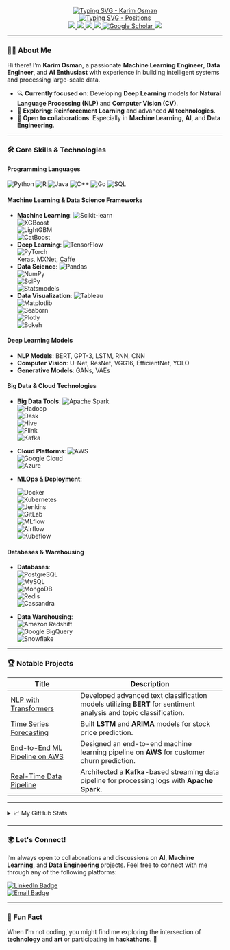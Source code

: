 <p align="center">
  <a href="https://github.com/karimosman89">
    <img src="https://readme-typing-svg.demolab.com?font=Georgia&size=32&duration=2000&pause=100&color=F1C40F&lines=Karim+Osman" alt="Typing SVG - Karim Osman" />
  </a>
  <br/>
  <a href="https://github.com/karimosman89">
    <img src="https://readme-typing-svg.demolab.com?font=Georgia&size=18&duration=2000&pause=100&multiline=true&width=500&height=80&colors=2ECC71,3498DB,E74C3C,9B59B6,F1C40F,28B463&lines=Machine+Learning+Engineer+|+Data+Engineer+|+AI+Engineer;Data+Scientist+|+DevOps" alt="Typing SVG - Positions" />
  </a>
  <br/>
  <a href="https://kosman.streamlit.app">
    <img src="https://img.shields.io/badge/Website-kosman.streamlit.app-red?style=for-the-badge&logo=google-chrome&logoColor=white">
  </a>
  <a href="https://drive.google.com/file/d/18SLECTaOP9vgHKqGrgRdVotPRWu_V7nZ/preview">
    <img src="https://img.shields.io/badge/CV-PDF-red?style=for-the-badge&logo=adobe">
  </a>
  <a href="https://www.linkedin.com/in/karimosman89/">
    <img src="https://img.shields.io/badge/LinkedIn-Karim%20Osman-blue?style=for-the-badge&logo=linkedin">
  </a>
  <a href="mailto:karim.programmer2020@gmail.com">
    <img src="https://img.shields.io/badge/Email-karim.programmer2020@gmail.com-red?style=for-the-badge&logo=gmail&logoColor=white">
  </a>
  <a href="https://scholar.google.com/citations?user=pwlwbecAAAAJ&hl=en&authuser=1&oi=sra" target="_blank">
    <img alt="Google Scholar" src="https://img.shields.io/badge/Google%20Scholar-0181FF?style=for-the-badge&logo=googlescholar&logoColor=white">
  </a>
  <a href="https://pypi.org/user/karimosman89/">
    <img src="https://img.shields.io/badge/PyPi-karimosman-blue?style=for-the-badge&logo=pypi&logoColor=white">
  </a>
</p>

---

### 👨‍💻 About Me

Hi there! I’m **Karim Osman**, a passionate **Machine Learning Engineer**, **Data Engineer**, and **AI Enthusiast** with experience in building intelligent systems and processing large-scale data. 

- 🔍 **Currently focused on**: Developing **Deep Learning** models for **Natural Language Processing (NLP)** and **Computer Vision (CV)**.
- 📖 **Exploring**: **Reinforcement Learning** and advanced **AI technologies**.
- 🤝 **Open to collaborations**: Especially in **Machine Learning**, **AI**, and **Data Engineering**.

---

### 🛠️ Core Skills & Technologies

#### **Programming Languages**
<img src="https://img.shields.io/badge/Python-3776AB?style=flat&logo=python&logoColor=white" alt="Python" />  
<img src="https://img.shields.io/badge/R-276DC3?style=flat&logo=r&logoColor=white" alt="R" />  
<img src="https://img.shields.io/badge/Java-007396?style=flat&logo=java&logoColor=white" alt="Java" />  
<img src="https://img.shields.io/badge/C%2B%2B-00599C?style=flat&logo=c%2B%2B&logoColor=white" alt="C++" />  
<img src="https://img.shields.io/badge/Go-00ADD8?style=flat&logo=go&logoColor=white" alt="Go" />  
<img src="https://img.shields.io/badge/SQL-4479A1?style=flat&logo=mysql&logoColor=white" alt="SQL" />  

#### **Machine Learning & Data Science Frameworks**
- **Machine Learning**:
   ![Scikit-learn](https://img.shields.io/badge/Scikit--Learn-F7931E?style=flat&logo=scikit-learn&logoColor=white)  
   ![XGBoost](https://img.shields.io/badge/XGBoost-FF7F0E?style=flat&logo=xgboost&logoColor=white)  
   ![LightGBM](https://img.shields.io/badge/LightGBM-72BD2F?style=flat&logo=lightgbm&logoColor=white)  
   ![CatBoost](https://img.shields.io/badge/CatBoost-00C0B5?style=flat&logo=catboost&logoColor=white)
- **Deep Learning**:
    ![TensorFlow](https://img.shields.io/badge/TensorFlow-FF6F00?style=flat&logo=tensorflow&logoColor=white)  
    ![PyTorch](https://img.shields.io/badge/PyTorch-EE4C2C?style=flat&logo=pytorch&logoColor=white)  
  Keras, MXNet, Caffe
- **Data Science**:
    ![Pandas](https://img.shields.io/badge/Pandas-150458?style=flat&logo=pandas&logoColor=white)  
    ![NumPy](https://img.shields.io/badge/NumPy-013243?style=flat&logo=numpy&logoColor=white)  
    ![SciPy](https://img.shields.io/badge/SciPy-8E7CC3?style=flat&logo=scipy&logoColor=white)  
    ![Statsmodels](https://img.shields.io/badge/Statsmodels-3477A7?style=flat&logo=statsmodels&logoColor=white)
- **Data Visualization**:
    ![Tableau](https://img.shields.io/badge/Tableau-E97627?style=flat&logo=tableau&logoColor=white)  
    ![Matplotlib](https://img.shields.io/badge/Matplotlib-11557C?style=flat&logo=matplotlib&logoColor=white)  
    ![Seaborn](https://img.shields.io/badge/Seaborn-009EAA?style=flat&logo=seaborn&logoColor=white)  
    ![Plotly](https://img.shields.io/badge/Plotly-3A4F97?style=flat&logo=plotly&logoColor=white)  
    ![Bokeh](https://img.shields.io/badge/Bokeh-9A2C2C?style=flat&logo=bokeh&logoColor=white)

#### **Deep Learning Models**
- **NLP Models**: BERT, GPT-3, LSTM, RNN, CNN
- **Computer Vision**: U-Net, ResNet, VGG16, EfficientNet, YOLO
- **Generative Models**: GANs, VAEs

#### **Big Data & Cloud Technologies**
- **Big Data Tools**:
   ![Apache Spark](https://img.shields.io/badge/Apache%20Spark-E25A1C?style=flat&logo=apache-spark&logoColor=white)  
   ![Hadoop](https://img.shields.io/badge/Hadoop-66CCFF?style=flat&logo=hadoop&logoColor=white)  
   ![Dask](https://img.shields.io/badge/Dask-1795BB?style=flat&logo=dask&logoColor=white)  
   ![Hive](https://img.shields.io/badge/Apache%20Hive-FDEE21?style=flat&logo=apache-hive&logoColor=black)  
   ![Flink](https://img.shields.io/badge/Apache%20Flink-00B3A6?style=flat&logo=apache-flink&logoColor=white)  
   ![Kafka](https://img.shields.io/badge/Apache%20Kafka-231F20?style=flat&logo=apache-kafka&logoColor=white)
- **Cloud Platforms**:
   ![AWS](https://img.shields.io/badge/AWS-232F3E?style=flat&logo=amazonaws&logoColor=white)  
   ![Google Cloud](https://img.shields.io/badge/Google%20Cloud-4285F4?style=flat&logo=google-cloud&logoColor=white)  
   ![Azure](https://img.shields.io/badge/Microsoft%20Azure-0089D6?style=flat&logo=microsoftazure&logoColor=white)
- **MLOps & Deployment**:

   ![Docker](https://img.shields.io/badge/Docker-2496ED?style=flat&logo=docker&logoColor=white)  
   ![Kubernetes](https://img.shields.io/badge/Kubernetes-326CE5?style=flat&logo=kubernetes&logoColor=white)  
   ![Jenkins](https://img.shields.io/badge/Jenkins-D24939?style=flat&logo=jenkins&logoColor=white)  
   ![GitLab](https://img.shields.io/badge/GitLab-FCA121?style=flat&logo=gitlab&logoColor=white)  
   ![MLflow](https://img.shields.io/badge/MLflow-5B2C6F?style=flat&logo=mlflow&logoColor=white)  
   ![Airflow](https://img.shields.io/badge/Airflow-17A4B8?style=flat&logo=apache-airflow&logoColor=white)  
   ![Kubeflow](https://img.shields.io/badge/Kubeflow-FF8A00?style=flat&logo=kubeflow&logoColor=white)

#### **Databases & Warehousing**
- **Databases**:  
  ![PostgreSQL](https://img.shields.io/badge/PostgreSQL-4169E1?style=flat&logo=postgresql&logoColor=white)  
  ![MySQL](https://img.shields.io/badge/MySQL-4479A1?style=flat&logo=mysql&logoColor=white)  
  ![MongoDB](https://img.shields.io/badge/MongoDB-47A248?style=flat&logo=mongodb&logoColor=white)  
  ![Redis](https://img.shields.io/badge/Redis-DC382D?style=flat&logo=redis&logoColor=white)  
  ![Cassandra](https://img.shields.io/badge/Apache%20Cassandra-1287B1?style=flat&logo=apache-cassandra&logoColor=white)

- **Data Warehousing**:  
  ![Amazon Redshift](https://img.shields.io/badge/Amazon%20Redshift-000000?style=flat&logo=amazonredshift&logoColor=white)  
  ![Google BigQuery](https://img.shields.io/badge/Google%20BigQuery-4285F4?style=flat&logo=googlebigquery&logoColor=white)  
  ![Snowflake](https://img.shields.io/badge/Snowflake-004B87?style=flat&logo=snowflake&logoColor=white)
---

### 🏆 Notable Projects

| Title | Description |
|-------|-------------|
| [NLP with Transformers](https://github.com/karimosman89/NLP-with-Transformers) | Developed advanced text classification models utilizing **BERT** for sentiment analysis and topic classification. |
| [Time Series Forecasting](https://github.com/karimosman89/time-series) | Built **LSTM** and **ARIMA** models for stock price prediction. |
| [End-to-End ML Pipeline on AWS](https://github.com/karimosman89/ML-Pipeline-AWS) | Designed an end-to-end machine learning pipeline on **AWS** for customer churn prediction. |
| [Real-Time Data Pipeline](https://github.com/karimosman89/Data-Pipeline) | Architected a **Kafka**-based streaming data pipeline for processing logs with **Apache Spark**. |

---

<details>
<summary>📈 My GitHub Stats</summary>
<br>
  
  ![](https://github-profile-summary-cards.vercel.app/api/cards/profile-details?username=karimosman89&theme=dracula)  
  
  ![](https://github-profile-summary-cards.vercel.app/api/cards/repos-per-language?username=karimosman89&theme=dracula)  
  
  [![Top languages](https://github-readme-mwendwa.vercel.app/api/top-langs/?username=karimosman89&layout=compact&count_private=true&theme=blue-green&title_color=00b3ff)](#)  
  
  [![Karim's current streak](https://streak-stats.demolab.com/?user=karimosman89&count_private=true&theme=blue-green&title_color=00b3ff)](#)
  
</details>

---

### 🌍 Let's Connect!

I’m always open to collaborations and discussions on **AI**, **Machine Learning**, and **Data Engineering** projects. Feel free to connect with me through any of the following platforms:

[![LinkedIn Badge](https://img.shields.io/badge/LinkedIn-Karim%20Osman-blue?style=flat&logo=linkedin)](https://linkedin.com/in/karimosman89)  
[![Email Badge](https://img.shields.io/badge/Email-karim.programmer2020@gmail.com-red?style=flat&logo=gmail)](mailto:karim.programmer2020@gmail.com)

---

### 🌟 Fun Fact

When I’m not coding, you might find me exploring the intersection of **technology** and **art** or participating in **hackathons**. 🚀
